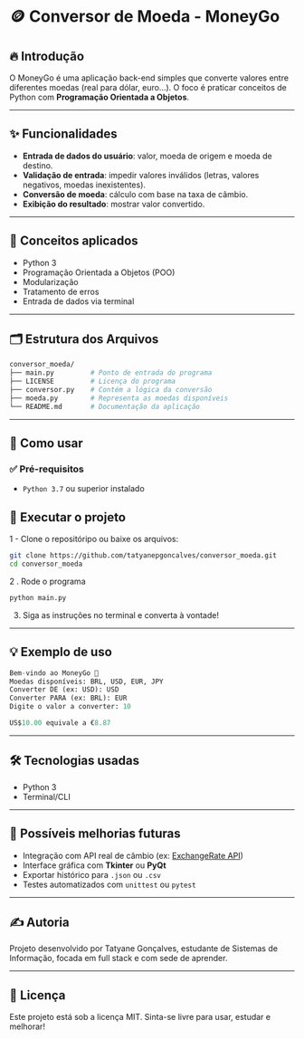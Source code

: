 # 🪙 Conversor de Moeda - MoneyGo

## 🔥 Introdução
O MoneyGo é uma aplicação back-end simples que converte valores entre diferentes moedas (real para dólar, euro...). O foco é praticar conceitos de Python com **Programação Orientada a Objetos**.

---

## ✨ Funcionalidades
- **Entrada de dados do usuário**: valor, moeda de origem e moeda de destino.
- **Validação de entrada**: impedir valores inválidos (letras, valores negativos, moedas inexistentes).
- **Conversão de moeda**: cálculo com base na taxa de câmbio.
- **Exibição do resultado**: mostrar valor convertido.

---
## 🧠 Conceitos aplicados

- Python 3
- Programação Orientada a Objetos (POO)
- Modularização
- Tratamento de erros
- Entrada de dados via terminal

---
## 🗂️ Estrutura dos Arquivos

```bash
conversor_moeda/
├── main.py         # Ponto de entrada do programa
├── LICENSE         # Licença do programa
├── conversor.py    # Contém a lógica da conversão
├── moeda.py        # Representa as moedas disponíveis
└── README.md       # Documentação da aplicação
```
---

## 🧾 Como usar
### ✅ Pré-requisitos
- `Python 3.7` ou superior instalado

## 🚀 Executar o projeto

1 - Clone o repositóripo ou baixe os arquivos:
```bash
git clone https://github.com/tatyanepgoncalves/conversor_moeda.git
cd conversor_moeda
```

2 . Rode o programa
```bash
python main.py
```

3. Siga as instruções no terminal e converta à vontade! 

---
## 💡 Exemplo de uso

```py
Bem-vindo ao MoneyGo 💸
Moedas disponíveis: BRL, USD, EUR, JPY
Converter DE (ex: USD): USD
Converter PARA (ex: BRL): EUR
Digite o valor a converter: 10

US$10.00 equivale a €8.87

```

---

## 🛠️ Tecnologias usadas
- Python 3
- Terminal/CLI

---
## 📌 Possíveis melhorias futuras
- Integração com API real de câmbio (ex: [ExchangeRate API](https://www.exchangerate-api.com/))
- Interface gráfica com **Tkinter** ou **PyQt**
- Exportar histórico para `.json` ou `.csv`
- Testes automatizados com `unittest` ou `pytest`


---
## ✍️ Autoria

Projeto desenvolvido por Tatyane Gonçalves, estudante de Sistemas de Informação, focada em full stack e com sede de aprender.

---

## 📄 Licença
Este projeto está sob a licença MIT. Sinta-se livre para usar, estudar e melhorar!
